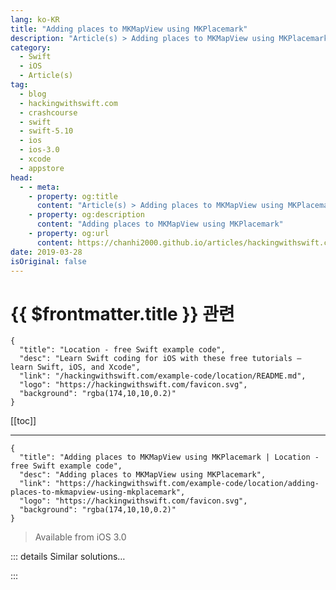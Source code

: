 ```yaml
---
lang: ko-KR
title: "Adding places to MKMapView using MKPlacemark"
description: "Article(s) > Adding places to MKMapView using MKPlacemark"
category:
  - Swift
  - iOS
  - Article(s)
tag: 
  - blog
  - hackingwithswift.com
  - crashcourse
  - swift
  - swift-5.10
  - ios
  - ios-3.0
  - xcode
  - appstore
head:
  - - meta:
    - property: og:title
      content: "Article(s) > Adding places to MKMapView using MKPlacemark"
    - property: og:description
      content: "Adding places to MKMapView using MKPlacemark"
    - property: og:url
      content: https://chanhi2000.github.io/articles/hackingwithswift.com/example-code/location/adding-places-to-mkmapview-using-mkplacemark.html
date: 2019-03-28
isOriginal: false
---
```


# {{ $frontmatter.title }} 관련

```component VPCard
{
  "title": "Location - free Swift example code",
  "desc": "Learn Swift coding for iOS with these free tutorials – learn Swift, iOS, and Xcode",
  "link": "/hackingwithswift.com/example-code/location/README.md",
  "logo": "https://hackingwithswift.com/favicon.svg",
  "background": "rgba(174,10,10,0.2)"
}
```

[[toc]]

---

```component VPCard
{
  "title": "Adding places to MKMapView using MKPlacemark | Location - free Swift example code",
  "desc": "Adding places to MKMapView using MKPlacemark",
  "link": "https://hackingwithswift.com/example-code/location/adding-places-to-mkmapview-using-mkplacemark",
  "logo": "https://hackingwithswift.com/favicon.svg",
  "background": "rgba(174,10,10,0.2)"
}
```

> Available from iOS 3.0

<!-- TODO: 작성 -->

<!-- 
You can add places to any map view using the `MKPlacemark` class, and it’s different from adding regular annotations – the map view shows the whole address on the map, even from far away, so users can see important points easily.

Your address needs to be specified as a series of keys from the Contacts framework, so start by adding this import:

```swift
import Contacts
```

Now add the GPS coordinate and address for the placemark you want. This creates a coordinate and address for Fortnum & Mason in London:

```swift
let coords = CLLocationCoordinate2DMake(51.5083, -0.1384)

let address = [CNPostalAddressStreetKey: "181 Piccadilly, St. James's", CNPostalAddressCityKey: "London", CNPostalAddressPostalCodeKey: "W1A 1ER", CNPostalAddressISOCountryCodeKey: "GB"]
```

You can then wrap that up inside an `MKPlacemark` instance like this:

```swift
let place = MKPlacemark(coordinate: coords, addressDictionary: address)
```

Finally, add that to your map view. `MKPlacemark` conforms to the `MKAnnotation` protocol, so you use `addAnnotation()`:

```swift
mapView.addAnnotation(place)
```

-->

::: details Similar solutions…

<!--
/example-code/location/how-to-find-directions-using-mkmapview-and-mkdirectionsrequest">How to find directions using MKMapView and MKDirections.Request 
/example-code/location/how-to-add-annotations-to-mkmapview-using-mkpointannotation-and-mkpinannotationview">How to add annotations to MKMapView using MKPointAnnotation and MKPinAnnotationView 
/example-code/location/how-to-add-a-button-to-an-mkmapview-annotation">How to add a button to an MKMapView annotation 
/example-code/location/how-to-add-an-mkmapview-using-mapkit">How to add an MKMapView using MapKit 
/quick-start/swiftui/adding-tabview-and-tabitem">Adding TabView and tabItem()</a>
-->

:::

